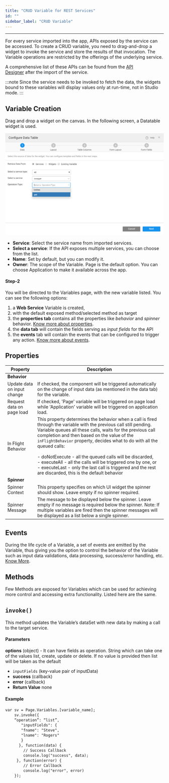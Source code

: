 ```yaml
---
title: "CRUD Variable for REST Services"
id: ""
sidebar_label: "CRUD Variable"
---
```

---

For every service imported into the app, APIs exposed by the service can be accessed. To create a CRUD variable, you need to drag-and-drop a widget to invoke the service and store the results of that invocation. The Variable operations are restricted by the offerings of the underlying service.

A comprehensive list of these APIs can be found from the [API Designer](/learn/assets/API_Access.png) after the import of the service. 

:::note
Since the service needs to be invoked to fetch the data, the widgets bound to these variables will display values only at run-time, not in Studio mode.
:::

## Variable Creation

Drag and drop a widget on the canvas. In the following screen, a Datatable widget is used.

![datatable crud variable](/learn/assets/datatable-crud-variable.png)

- **Service**: Select the service name from imported services.
- **Select a service**: If the API exposes multiple services, you can choose from the list.
- **Name**: Set by default, but you can modify it.
- **Owner**: The scope of the Variable. Page is the default option. You can choose Application to make it available across the app.

#### Step-2
You will be directed to the Variables page, with the new variable listed. You can see the following options:
1. a **Web Service** Variable is created,
2. with the default exposed method/selected method as target
3. the **properties tab** contains all the properties like _behavior_ and _spinner_ behavior. [Know more about properties](#properties).
4. the **data tab** will contain the fields serving as _input fields_ for the API
5. the **events** tab will contain the events that can be configured to trigger any action. [Know more about events](#events).

## Properties

| **Property** | **Description** |
| --- | --- |
| **Behavior** ||
| Update data on input change | If checked, the component will be triggered automatically on the change of input data (as mentioned in the data tab) for the variable. |
| Request data on page load | If checked, 'Page' variable will be triggered on page load while 'Application' variable will be triggered on application load. |
| In Flight Behavior | This property determines the behavior when a call is fired through the variable with the previous call still pending. Variable queues all these calls, waits for the previous call completion and then based on the value of the `inFlightBehavior` property, decides what to do with all the queued calls:<br> <br>- doNotExecute - all the queued calls will be discarded, <br>- executeAll - all the calls will be triggered one by one, or <br>- executeLast - only the last call is triggered and the rest are discarded, this is the default behavior|
| **Spinner** |
| Spinner Context | This property specifies on which UI widget the spinner should show. Leave empty if no spinner required. |
| Spinner Message | The message to be displayed below the spinner. Leave empty if no message is required below the spinner. Note: If multiple variables are fired then the spinner messages will be displayed as a list below a single spinner. |

## Events

During the life cycle of a Variable, a set of events are emitted by the Variable, thus giving you the option to control the behavior of the Variable such as input data validations, data processing, success/error handling, etc. [Know More](/learn/app-development/variables/variables-actions/#events-implementation).

## Methods

Few Methods are exposed for Variables which can be used for achieving more control and accessing extra functionality. Listed here are the same.

## `invoke()`

This method updates the Variable’s dataSet with new data by making a call to the target service.

#### Parameters

**options** (object) - It can have fields as operation. String which can take one of the values list, create, update or delete. If no value is provided then list will be taken as the default

- `inputFields` (key-value pair of inputData)  
- **success** (callback)
- **error** (callback)
- **Return Value** none

#### Example

```
var sv = Page.Variables.[variable_name];
    sv.invoke({
	“operation”: “list”,
       "inputFields": {
       "fname": "Steve",
       "lname": "Rogers"
       }
      }, function(data) {
        // Success Callback
        console.log("success", data);
     }, function(error) {
        // Error Callback
        console.log("error", error)
    });
```